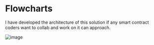 # Flowcharts
I have developed the architecture of this solution if any smart contract coders want to collab and work on it can approach.

![image](https://user-images.githubusercontent.com/102839509/167109158-efca81a7-7b63-4026-ab62-6efd2a3764ea.png)

